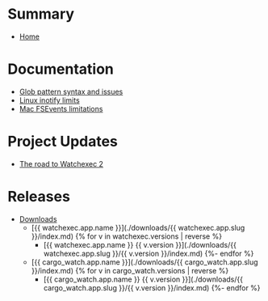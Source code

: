 # Summary

- [Home](./index.html)

# Documentation

- [Glob pattern syntax and issues](./docs/glob-patterns.md)
- [Linux inotify limits](./docs/inotify-limits.md)
- [Mac FSEvents limitations](./docs/macos-fsevents.md)

# Project Updates

- [The road to Watchexec 2](./blog/road-to-watchexec-2.md)

# Releases

- [Downloads](./downloads/index.md)
  - [{{ watchexec.app.name }}](./downloads/{{ watchexec.app.slug }}/index.md)
    {% for v in watchexec.versions | reverse %}
    - [{{ watchexec.app.name }} {{ v.version }}](./downloads/{{ watchexec.app.slug }}/{{ v.version }}/index.md)
    {%- endfor %}
  - [{{ cargo_watch.app.name }}](./downloads/{{ cargo_watch.app.slug }}/index.md)
    {% for v in cargo_watch.versions | reverse %}
    - [{{ cargo_watch.app.name }} {{ v.version }}](./downloads/{{ cargo_watch.app.slug }}/{{ v.version }}/index.md)
    {%- endfor %}
